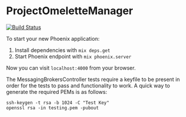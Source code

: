 # ProjectOmeletteManager
[![Build Status](https://semaphoreci.com/api/v1/projects/5335bd3a-765e-4fd6-8521-402e2be6a680/372989/badge.png)](https://semaphoreci.com/perceptive/cloudos_manager)      

To start your new Phoenix application:

1. Install dependencies with `mix deps.get`
2. Start Phoenix endpoint with `mix phoenix.server`

Now you can visit `localhost:4000` from your browser.

The MessagingBrokersController tests require a keyfile to be present in order for the tests to pass and functionality to work.  A quick way to generate the required PEMs is as follows:

```
ssh-keygen -t rsa -b 1024 -C "Test Key"
openssl rsa -in testing.pem -pubout
```